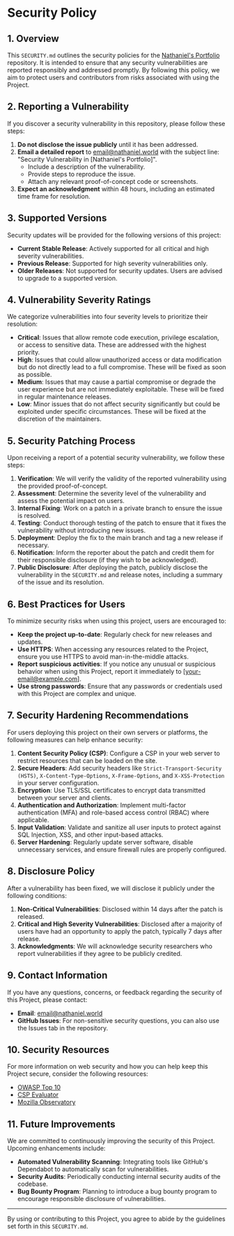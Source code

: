 # Security Policy

## 1. Overview

This `SECURITY.md` outlines the security policies for the [Nathaniel's Portfolio](https://github.com/nathaniel123x3rd/nathaniel123x3rd.github.io) repository. It is intended to ensure that any security vulnerabilities are reported responsibly and addressed promptly. By following this policy, we aim to protect users and contributors from risks associated with using the Project.

## 2. Reporting a Vulnerability

If you discover a security vulnerability in this repository, please follow these steps:

1. **Do not disclose the issue publicly** until it has been addressed.
2. **Email a detailed report** to email@nathaniel.world with the subject line: "Security Vulnerability in [Nathaniel's Portfolio]".
   - Include a description of the vulnerability.
   - Provide steps to reproduce the issue.
   - Attach any relevant proof-of-concept code or screenshots.
3. **Expect an acknowledgment** within 48 hours, including an estimated time frame for resolution.

## 3. Supported Versions

Security updates will be provided for the following versions of this project:

- **Current Stable Release**: Actively supported for all critical and high severity vulnerabilities.
- **Previous Release**: Supported for high severity vulnerabilities only.
- **Older Releases**: Not supported for security updates. Users are advised to upgrade to a supported version.

## 4. Vulnerability Severity Ratings

We categorize vulnerabilities into four severity levels to prioritize their resolution:

- **Critical**: Issues that allow remote code execution, privilege escalation, or access to sensitive data. These are addressed with the highest priority.
- **High**: Issues that could allow unauthorized access or data modification but do not directly lead to a full compromise. These will be fixed as soon as possible.
- **Medium**: Issues that may cause a partial compromise or degrade the user experience but are not immediately exploitable. These will be fixed in regular maintenance releases.
- **Low**: Minor issues that do not affect security significantly but could be exploited under specific circumstances. These will be fixed at the discretion of the maintainers.

## 5. Security Patching Process

Upon receiving a report of a potential security vulnerability, we follow these steps:

1. **Verification**: We will verify the validity of the reported vulnerability using the provided proof-of-concept.
2. **Assessment**: Determine the severity level of the vulnerability and assess the potential impact on users.
3. **Internal Fixing**: Work on a patch in a private branch to ensure the issue is resolved.
4. **Testing**: Conduct thorough testing of the patch to ensure that it fixes the vulnerability without introducing new issues.
5. **Deployment**: Deploy the fix to the main branch and tag a new release if necessary.
6. **Notification**: Inform the reporter about the patch and credit them for their responsible disclosure (if they wish to be acknowledged).
7. **Public Disclosure**: After deploying the patch, publicly disclose the vulnerability in the `SECURITY.md` and release notes, including a summary of the issue and its resolution.

## 6. Best Practices for Users

To minimize security risks when using this project, users are encouraged to:

- **Keep the project up-to-date**: Regularly check for new releases and updates.
- **Use HTTPS**: When accessing any resources related to the Project, ensure you use HTTPS to avoid man-in-the-middle attacks.
- **Report suspicious activities**: If you notice any unusual or suspicious behavior when using this Project, report it immediately to [your-email@example.com].
- **Use strong passwords**: Ensure that any passwords or credentials used with this Project are complex and unique.

## 7. Security Hardening Recommendations

For users deploying this project on their own servers or platforms, the following measures can help enhance security:

1. **Content Security Policy (CSP)**: Configure a CSP in your web server to restrict resources that can be loaded on the site.
2. **Secure Headers**: Add security headers like `Strict-Transport-Security (HSTS)`, `X-Content-Type-Options`, `X-Frame-Options`, and `X-XSS-Protection` in your server configuration.
3. **Encryption**: Use TLS/SSL certificates to encrypt data transmitted between your server and clients.
4. **Authentication and Authorization**: Implement multi-factor authentication (MFA) and role-based access control (RBAC) where applicable.
5. **Input Validation**: Validate and sanitize all user inputs to protect against SQL Injection, XSS, and other input-based attacks.
6. **Server Hardening**: Regularly update server software, disable unnecessary services, and ensure firewall rules are properly configured.

## 8. Disclosure Policy

After a vulnerability has been fixed, we will disclose it publicly under the following conditions:

1. **Non-Critical Vulnerabilities**: Disclosed within 14 days after the patch is released.
2. **Critical and High Severity Vulnerabilities**: Disclosed after a majority of users have had an opportunity to apply the patch, typically 7 days after release.
3. **Acknowledgments**: We will acknowledge security researchers who report vulnerabilities if they agree to be publicly credited.

## 9. Contact Information

If you have any questions, concerns, or feedback regarding the security of this Project, please contact:

- **Email**: email@nathaniel.world
- **GitHub Issues**: For non-sensitive security questions, you can also use the Issues tab in the repository.

## 10. Security Resources

For more information on web security and how you can help keep this Project secure, consider the following resources:

- [OWASP Top 10](https://owasp.org/www-project-top-ten/)
- [CSP Evaluator](https://csp-evaluator.withgoogle.com/)
- [Mozilla Observatory](https://observatory.mozilla.org/)

## 11. Future Improvements

We are committed to continuously improving the security of this Project. Upcoming enhancements include:

- **Automated Vulnerability Scanning**: Integrating tools like GitHub's Dependabot to automatically scan for vulnerabilities.
- **Security Audits**: Periodically conducting internal security audits of the codebase.
- **Bug Bounty Program**: Planning to introduce a bug bounty program to encourage responsible disclosure of vulnerabilities.

---

By using or contributing to this Project, you agree to abide by the guidelines set forth in this `SECURITY.md`.
